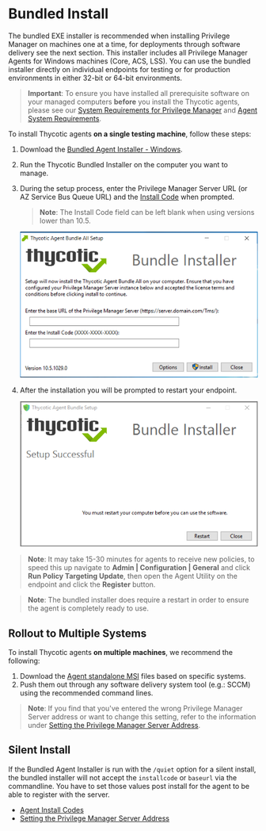 [title]: # (Bundled Install)
[tags]: # (agent,endpoint)
[priority]: # (2)
# Bundled Install

The bundled EXE installer is recommended when installing Privilege Manager on machines one at a time, for deployments through software delivery see the next section. This installer includes all Privilege Manager Agents for Windows machines (Core, ACS, LSS). You can use the bundled installer directly on individual endpoints for testing or for production environments in either 32-bit or 64-bit environments.

>**Important**:
>To ensure you have installed all prerequisite software on your managed computers __before__ you install the Thycotic agents, please see our [System Requirements for Privilege Manager](../../sysreq.md) and [Agent System Requirements](index.md#agent_system_requirements).

To install Thycotic agents __on a single testing machine__, follow these steps:

1. Download the [Bundled Agent Installer - Windows](../../sw-downloads.md).
1. Run the Thycotic Bundled Installer on the computer you want to manage.
1. During the setup process, enter the Privilege Manager Server URL (or AZ Service Bus Queue URL) and the [Install Code](../installcode.md) when prompted.

   >**Note**: The Install Code field can be left blank when using versions lower than 10.5.

   ![Bundle Installer Setup](../images/bundle/setup.png "Bundle Installer Setup")
1. After the installation you will be prompted to restart your endpoint.

   ![Restart prompt after agent installation](../images/bundle/restart-prompt.png "Restart prompt after agent bundle installation")

>**Note**:
>It may take 15-30 minutes for agents to receive new policies, to speed this up navigate to __Admin | Configuration | General__ and click __Run Policy Targeting Update__, then open the Agent Utility on the endpoint and click the __Register__ button.

>**Note**:
>The bundled installer does require a restart in order to ensure the agent is completely ready to use.

## Rollout to Multiple Systems

To install Thycotic agents __on multiple machines__, we recommend the following:

1. Download the [Agent standalone MSI](agent-inst-win.md) files based on specific systems.
1. Push them out through any software delivery system tool (e.g.: SCCM) using the recommended command lines.

>**Note**:
>If you find that you've entered the wrong Privilege Manager Server address or want to change this setting, refer to the information under [Setting the Privilege Manager Server Address](../../../agents/all/agent-set-server-address.md).

## Silent Install

If the Bundled Agent Installer is run with the `/quiet` option for a silent install, the bundled installer will not accept the `installcode` or `baseurl` via the commandline. You have to set those values post install for the agent to be able to register with the server.

* [Agent Install Codes](../installcode.md)
* [Setting the Privilege Manager Server Address](../../../agents/all/agent-set-server-address.md)
